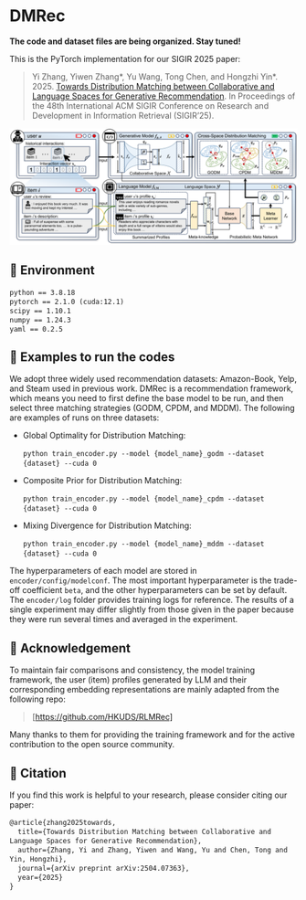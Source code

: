 # DMRec

**The code and dataset files are being organized. Stay tuned!**

This is the PyTorch implementation for our SIGIR 2025 paper:
> Yi Zhang, Yiwen Zhang*, Yu Wang, Tong Chen, and Hongzhi Yin*. 2025. [Towards Distribution Matching between Collaborative and Language Spaces for Generative Recommendation](https://arxiv.org/abs/2504.07363). In Proceedings of the 48th International ACM SIGIR Conference on Research and Development in Information Retrieval (SIGIR’25).

<p align="center">
<img src="DMRec.png" alt="DMRec" />
</p>

## 📝 Environment
```
python == 3.8.18
pytorch == 2.1.0 (cuda:12.1)
scipy == 1.10.1
numpy == 1.24.3
yaml == 0.2.5
```

## 📝 Examples to run the codes
We adopt three widely used recommendation datasets: Amazon-Book, Yelp, and Steam used in previous work. DMRec is a recommendation framework, which means you need to first define the base model to be run, and then select three matching strategies (GODM, CPDM, and MDDM). The following are examples of runs on three datasets:

- Global Optimality for Distribution Matching:

  `python train_encoder.py --model {model_name}_godm --dataset {dataset} --cuda 0`
  
- Composite Prior for Distribution Matching:

  `python train_encoder.py --model {model_name}_cpdm --dataset {dataset} --cuda 0`
  
- Mixing Divergence for Distribution Matching:

  `python train_encoder.py --model {model_name}_mddm --dataset {dataset} --cuda 0`

The hyperparameters of each model are stored in `encoder/config/modelconf`. The most important hyperparameter is the trade-off coefficient `beta`, and the other hyperparameters can be set by default. The `encoder/log` folder provides training logs for reference. The results of a single experiment may differ slightly from those given in the paper because they were run several times and averaged in the experiment.

## 📝 Acknowledgement
To maintain fair comparisons and consistency, the model training framework, the user (item) profiles generated by LLM and their corresponding embedding representations are mainly adapted from the following repo: 
>[https://github.com/HKUDS/RLMRec]

Many thanks to them for providing the training framework and for the active contribution to the open source community.

## 📝 Citation
If you find this work is helpful to your research, please consider citing our paper:
```
@article{zhang2025towards,
  title={Towards Distribution Matching between Collaborative and Language Spaces for Generative Recommendation},
  author={Zhang, Yi and Zhang, Yiwen and Wang, Yu and Chen, Tong and Yin, Hongzhi},
  journal={arXiv preprint arXiv:2504.07363},
  year={2025}
}
```
